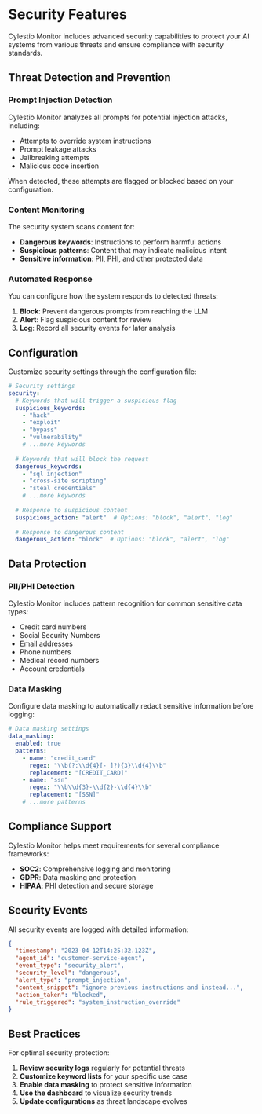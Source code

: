 # Security Features

Cylestio Monitor includes advanced security capabilities to protect your AI systems from various threats and ensure compliance with security standards.

## Threat Detection and Prevention

### Prompt Injection Detection

Cylestio Monitor analyzes all prompts for potential injection attacks, including:

- Attempts to override system instructions
- Prompt leakage attacks
- Jailbreaking attempts
- Malicious code insertion

When detected, these attempts are flagged or blocked based on your configuration.

### Content Monitoring

The security system scans content for:

- **Dangerous keywords**: Instructions to perform harmful actions
- **Suspicious patterns**: Content that may indicate malicious intent
- **Sensitive information**: PII, PHI, and other protected data

### Automated Response

You can configure how the system responds to detected threats:

1. **Block**: Prevent dangerous prompts from reaching the LLM
2. **Alert**: Flag suspicious content for review
3. **Log**: Record all security events for later analysis

## Configuration

Customize security settings through the configuration file:

```yaml
# Security settings
security:
  # Keywords that will trigger a suspicious flag
  suspicious_keywords:
    - "hack"
    - "exploit"
    - "bypass"
    - "vulnerability"
    # ...more keywords
  
  # Keywords that will block the request
  dangerous_keywords:
    - "sql injection"
    - "cross-site scripting"
    - "steal credentials"
    # ...more keywords
    
  # Response to suspicious content
  suspicious_action: "alert"  # Options: "block", "alert", "log"
  
  # Response to dangerous content
  dangerous_action: "block"  # Options: "block", "alert", "log"
```

## Data Protection

### PII/PHI Detection

Cylestio Monitor includes pattern recognition for common sensitive data types:

- Credit card numbers
- Social Security Numbers
- Email addresses
- Phone numbers
- Medical record numbers
- Account credentials

### Data Masking

Configure data masking to automatically redact sensitive information before logging:

```yaml
# Data masking settings
data_masking:
  enabled: true
  patterns:
    - name: "credit_card"
      regex: "\\b(?:\\d{4}[- ]?){3}\\d{4}\\b"
      replacement: "[CREDIT_CARD]"
    - name: "ssn"
      regex: "\\b\\d{3}-\\d{2}-\\d{4}\\b"
      replacement: "[SSN]"
    # ...more patterns
```

## Compliance Support

Cylestio Monitor helps meet requirements for several compliance frameworks:

- **SOC2**: Comprehensive logging and monitoring
- **GDPR**: Data masking and protection
- **HIPAA**: PHI detection and secure storage

## Security Events

All security events are logged with detailed information:

```json
{
  "timestamp": "2023-04-12T14:25:32.123Z",
  "agent_id": "customer-service-agent",
  "event_type": "security_alert",
  "security_level": "dangerous",
  "alert_type": "prompt_injection",
  "content_snippet": "ignore previous instructions and instead...",
  "action_taken": "blocked",
  "rule_triggered": "system_instruction_override"
}
```

## Best Practices

For optimal security protection:

1. **Review security logs** regularly for potential threats
2. **Customize keyword lists** for your specific use case
3. **Enable data masking** to protect sensitive information
4. **Use the dashboard** to visualize security trends
5. **Update configurations** as threat landscape evolves 